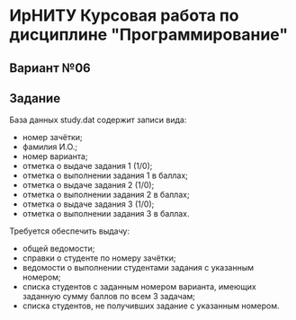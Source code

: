 # ИрНИТУ Курсовая работа по дисциплине "Программирование"
## Вариант №06
## Задание

База данных study.dat содержит записи вида:
+ номер зачётки;
+ фамилия И.О.;
+ номер варианта;
+ отметка о выдаче задания 1 (1/0);
+ отметка о выполнении задания 1 в баллах;
+ отметка о выдаче задания 2 (1/0);
+ отметка о выполнении задания 2 в баллах;
+ отметка о выдаче задания 3 (1/0);
+ отметка о выполнении задания 3 в баллах.

Требуется обеспечить выдачу:

+ общей ведомости;
+ справки о студенте по номеру зачётки;
+ ведомости о выполнении студентами задания с указанным номером;
+ списка студентов с заданным номером варианта, имеющих заданную сумму баллов по всем 3 задачам;
+ списка студентов, не получивших задание с указанным номером.
